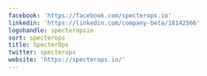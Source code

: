 ```yaml
---
facebook: 'https://facebook.com/specterops.io'
linkedin: 'https://linkedin.com/company-beta/18142566'
logohandle: specteropsio
sort: specterops
title: SpecterOps
twitter: specterops
website: 'https://specterops.io/'
---
```

